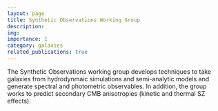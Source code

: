 ```yaml
---
layout: page
title: Synthetic Observations Working Group
description: 
img:
importance: 1
category: galaxies
related_publications: true
---
```


The Synthetic Observations working group develops techniques to take galaxies from hydrodynmaic simulations and semi-analytic models and generate spectral and photometric observables. In addition, the group works to predict secondary CMB anisotropies (kinetic and thermal SZ effects).